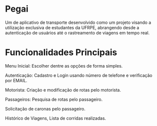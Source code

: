 # Pegai
Um de aplicativo de transporte desenvolvido como um projeto visando a utilização exclusiva de estudantes da UFRPE, abrangendo desde a autenticação de usuários até o rastreamento de viagens em tempo real.

# Funcionalidades Principais

Menu Inicial: Escolher dentre as opções de forma simples.

Autenticação: Cadastro e Login usando número de telefone e verificação por EMAIL.

Motorista: Criação e modificação de rotas pelo motorista.

Passageiros: Pesquisa de rotas pelo passageiro.

Solicitação de caronas pelo passageiro.

Histórico de Viagens, Lista de corridas realizadas.
